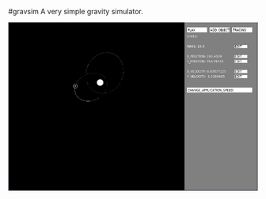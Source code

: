 #gravsim
A very simple gravity simulator.

![Alt text](./res/Screenshot.png?raw=true "Optional Title")
